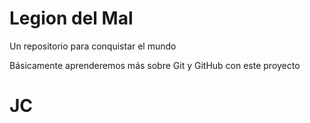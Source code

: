 # Legion del Mal
Un repositorio para conquistar el mundo

Básicamente aprenderemos más sobre Git y GitHub con este proyecto


# JC